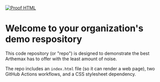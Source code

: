 [![Proof HTML](https://github.com/Arthemax/demo-repository/actions/workflows/proof-html.yml/badge.svg)](https://github.com/Arthemax/demo-repository/actions/workflows/proof-html.yml)

# Welcome to your organization's demo respository
This code repository (or "repo") is designed to demonstrate the best Arthemax has to offer with the least amount of noise.

The repo includes an `index.html` file (so it can render a web page), two GitHub Actions workflows, and a CSS stylesheet dependency.
